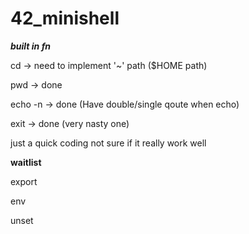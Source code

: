 # 42_minishell

***built in fn***

cd -> need to implement '~' path ($HOME path)

pwd -> done

echo -n -> done (Have double/single qoute when echo)

exit -> done (very nasty one)

just a quick coding not sure if it really work well

**waitlist**

export

env

unset

